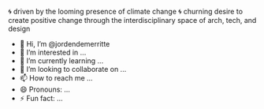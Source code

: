 🌀 driven by the looming presence of climate change 
🌀 churning desire to create positive change through the interdisciplinary space of arch, tech, and design
- 👋 Hi, I’m @jordendemerritte
- 👀 I’m interested in ...
- 🌱 I’m currently learning ...
- 💞️ I’m looking to collaborate on ...
- 📫 How to reach me ...
- 😄 Pronouns: ...
- ⚡ Fun fact: ...

<!---
jordendemerritte/jordendemerritte is a ✨ special ✨ repository because its `README.md` (this file) appears on your GitHub profile.
You can click the Preview link to take a look at your changes.
--->
